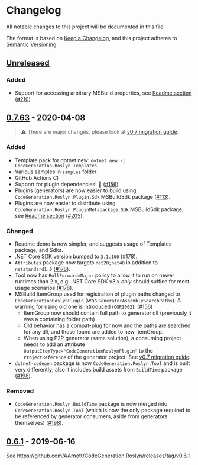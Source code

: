 # Changelog

All notable changes to this project will be documented in this file.

The format is based on [Keep a Changelog](https://keepachangelog.com/en/1.0.0/),
and this project adheres to [Semantic Versioning](https://semver.org/spec/v2.0.0.html).

## [Unreleased]
### Added
* Support for accessing arbitrary MSBuild properties, see [Readme section](#access-msbuild-properties) ([#210])


## [0.7.63] - 2020-04-08

> ⚠ There are major changes, please look at [v0.7 migration guide].

### Added
* Template pack for dotnet new: `dotnet new -i CodeGeneration.Roslyn.Templates`
* Various samples in `samples` folder
* GitHub Actions CI
* Support for plugin dependencies! 🎉 ([#156]).
* Plugins (generators) are now easier to build using `CodeGeneration.Roslyn.Plugin.Sdk` MSBuildSdk package ([#113]).
* Plugins are now easier to distribute using `CodeGeneration.Roslyn.PluginMetapackage.Sdk` MSBuildSdk package, see
[Readme section](https://github.com/AArnott/CodeGeneration.Roslyn#create-the-metapackage) ([#205]).

### Changed
* Readme demo is now simpler, and suggests usage of Templates package, and Sdks.
* .NET Core SDK version bumped to `3.1.100` ([#178]).
* `Attributes` package now targets `net20;net40` in addition to `netstandard1.0` ([#178]).
* Tool now has `RollForward=Major` policy to allow it to run on newer runtimes than 2.x,
  e.g. .NET Core SDK v3.x *only* should suffice for most usage scenarios ([#178]).
* MSBuild ItemGroup used for registration of plugin paths changed to `CodeGenerationRoslynPlugin`
  (was `GeneratorAssemblySearchPaths`). A warning for using old one is introduced (`CGR1002`).  ([#156])
  * ItemGroup now should contain full path to generator dll (previously it was a containing folder path)
  * Old behavior has a compat-plug for now and the paths are searched for any dll, and those found are added to new ItemGroup.
  * When using P2P generator (same solution), a consuming project needs to add an attribute `OutputItemType="CodeGenerationRoslynPlugin"` to the `ProjectReference` of the generator project. See [v0.7 migration guide].
* `dotnet-codegen` package is now `CodeGeneration.Roslyn.Tool` and is built very differently;
  also it includes build assets from `BuildTime` package ([#198]).

### Removed
* `CodeGeneration.Roslyn.BuildTime` package is now merged into `CodeGeneration.Roslyn.Tool`
  (which is now the only package required to be referenced by generator consumers, aside from generators themselves) ([#198]).

[#113]: https://github.com/AArnott/CodeGeneration.Roslyn/issues/113
[#156]: https://github.com/AArnott/CodeGeneration.Roslyn/pull/156
[#178]: https://github.com/AArnott/CodeGeneration.Roslyn/pull/178
[#198]: https://github.com/AArnott/CodeGeneration.Roslyn/pull/198
[#205]: https://github.com/AArnott/CodeGeneration.Roslyn/pull/205
[#210]: https://github.com/AArnott/CodeGeneration.Roslyn/pull/210
[v0.7 migration guide]: https://github.com/AArnott/CodeGeneration.Roslyn/wiki/Migrations#v07


## [0.6.1] - 2019-06-16

See https://github.com/AArnott/CodeGeneration.Roslyn/releases/tag/v0.6.1

[Unreleased]: https://github.com/AArnott/CodeGeneration.Roslyn/compare/v0.7.63...HEAD
[0.7.63]: https://github.com/AArnott/CodeGeneration.Roslyn/compare/v0.6.1...v0.7.63
[0.6.1]: https://github.com/AArnott/CodeGeneration.Roslyn/releases/tag/v0.6.1
